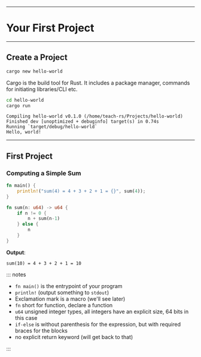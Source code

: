 <!-- markdownlint-disable-file MD034 MD033 MD001 MD024 MD026-->

---

# Your First Project

---

## Create a Project

```bash
cargo new hello-world
```

Cargo is the build tool for Rust. It includes a package manager, commands for
initiating libraries/CLI etc.

```bash
cd hello-world
cargo run
```

```text
Compiling hello-world v0.1.0 (/home/teach-rs/Projects/hello-world)
Finished dev [unoptimized + debuginfo] target(s) in 0.74s
Running `target/debug/hello-world`
Hello, world!
```

---

## First Project

### Computing a Simple Sum

```rust {line-numbers="all|1-3|2|5-11|6-10|7,9|all"}
fn main() {
    println!("sum(4) = 4 + 3 + 2 + 1 = {}", sum(4));
}

fn sum(n: u64) -> u64 {
    if n != 0 {
        n + sum(n-1)
    } else {
        n
    }
}
```

**Output**:

```text
sum(10) = 4 + 3 + 2 + 1 = 10
```

::: notes

- `fn main()` is the entrypoint of your program
- `println!` (output something to `stdout`)
- Exclamation mark is a macro (we'll see later)
- `fn` short for function, declare a function
- `u64` unsigned integer types, all integers have an explicit size, 64 bits in
  this case
- `if-else` is without parenthesis for the expression, but with required braces
  for the blocks
- no explicit return keyword (will get back to that)

:::
